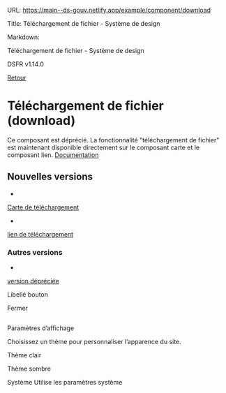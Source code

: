 URL:
https://main--ds-gouv.netlify.app/example/component/download

Title:
Téléchargement de fichier - Système de design

Markdown:


Téléchargement de fichier - Système de design


DSFR v1.14.0


[Retour](../)


# Téléchargement de fichier (download)


Ce composant est déprécié. La fonctionnalité "téléchargement de fichier" est maintenant disponible directement sur le composant carte et le composant lien.
[Documentation](https://www.systeme-de-design.gouv.fr/elements-d-interface/composants/telechargement-de-fichier)


## Nouvelles versions


-
[Carte de téléchargement](../card/download/)


-
[lien de téléchargement](../link/download/)


### Autres versions


-
[version dépréciée](deprecated)


Libellé bouton


Fermer


##
Paramètres d’affichage


Choisissez un thème pour personnaliser l’apparence du site.


Thème clair


Thème sombre


Système
Utilise les paramètres système